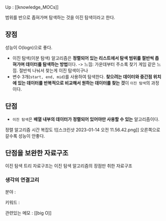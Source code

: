 
Up : [[knowledge_MOCs]]


범위를 반으로 좁혀가며 탐색하는 것을 이진 탐색이라고 한다. 


## 장점 
성능이 O(logn)으로 좋다. 

-   이진 탐색(이분 탐색) 알고리즘은 **정렬되어 있는 리스트에서 탐색 범위를 절반씩 좁혀가며 데이터를 탐색하는 방법**이다.
-> 느낌: 가운데부터 주소록 찾기 게임 같은 느낌. 절반씩 나눠서 찾는게 이진 탐색이구나
-   변수 3개(`start, end, mid`)를 사용하여 탐색한다. **찾으려는 데이터와 중간점 위치에 있는 데이터를 반복적으로 비교해서 원하는 데이터를 찾는 것**이 `이진 탐색`의 과정이다.

## 단점 
-   `이진 탐색`은 **배열 내부의 데이터가 정렬되어 있어야만 사용할 수 있는** 알고리즘이다.



정렬 알고리즘 시간 복잡도 
![[스크린샷 2023-01-14 오전 11.56.42.png]]
오른쪽으로 갈수록 성능이 안좋다.




## 단점을 보완한 자료구조
이진 탐색 트리 자료구조는 이진 탐색 알고리즘의 장점만 취한 자료구조 







### 생각의 연결고리
분야 :

키워드 :

관련있는 메모 : [[big O]]
